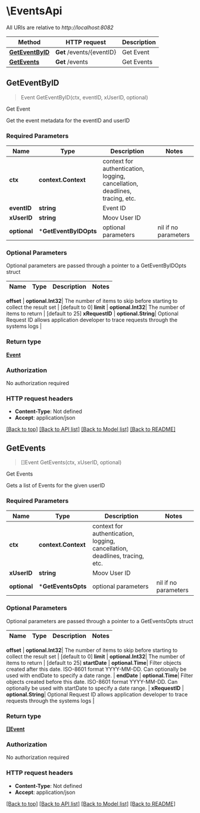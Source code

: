 # \EventsApi

All URIs are relative to *http://localhost:8082*

Method | HTTP request | Description
------------- | ------------- | -------------
[**GetEventByID**](EventsApi.md#GetEventByID) | **Get** /events/{eventID} | Get Event
[**GetEvents**](EventsApi.md#GetEvents) | **Get** /events | Get Events



## GetEventByID

> Event GetEventByID(ctx, eventID, xUserID, optional)

Get Event

Get the event metadata for the eventID and userID

### Required Parameters


Name | Type | Description  | Notes
------------- | ------------- | ------------- | -------------
**ctx** | **context.Context** | context for authentication, logging, cancellation, deadlines, tracing, etc.
**eventID** | **string**| Event ID | 
**xUserID** | **string**| Moov User ID | 
 **optional** | ***GetEventByIDOpts** | optional parameters | nil if no parameters

### Optional Parameters

Optional parameters are passed through a pointer to a GetEventByIDOpts struct


Name | Type | Description  | Notes
------------- | ------------- | ------------- | -------------


 **offset** | **optional.Int32**| The number of items to skip before starting to collect the result set | [default to 0]
 **limit** | **optional.Int32**| The number of items to return | [default to 25]
 **xRequestID** | **optional.String**| Optional Request ID allows application developer to trace requests through the systems logs | 

### Return type

[**Event**](Event.md)

### Authorization

No authorization required

### HTTP request headers

- **Content-Type**: Not defined
- **Accept**: application/json

[[Back to top]](#) [[Back to API list]](../README.md#documentation-for-api-endpoints)
[[Back to Model list]](../README.md#documentation-for-models)
[[Back to README]](../README.md)


## GetEvents

> []Event GetEvents(ctx, xUserID, optional)

Get Events

Gets a list of Events for the given userID

### Required Parameters


Name | Type | Description  | Notes
------------- | ------------- | ------------- | -------------
**ctx** | **context.Context** | context for authentication, logging, cancellation, deadlines, tracing, etc.
**xUserID** | **string**| Moov User ID | 
 **optional** | ***GetEventsOpts** | optional parameters | nil if no parameters

### Optional Parameters

Optional parameters are passed through a pointer to a GetEventsOpts struct


Name | Type | Description  | Notes
------------- | ------------- | ------------- | -------------

 **offset** | **optional.Int32**| The number of items to skip before starting to collect the result set | [default to 0]
 **limit** | **optional.Int32**| The number of items to return | [default to 25]
 **startDate** | **optional.Time**| Filter objects created after this date. ISO-8601 format YYYY-MM-DD. Can optionally be used with endDate to specify a date range. | 
 **endDate** | **optional.Time**| Filter objects created before this date. ISO-8601 format YYYY-MM-DD. Can optionally be used with startDate to specify a date range. | 
 **xRequestID** | **optional.String**| Optional Request ID allows application developer to trace requests through the systems logs | 

### Return type

[**[]Event**](Event.md)

### Authorization

No authorization required

### HTTP request headers

- **Content-Type**: Not defined
- **Accept**: application/json

[[Back to top]](#) [[Back to API list]](../README.md#documentation-for-api-endpoints)
[[Back to Model list]](../README.md#documentation-for-models)
[[Back to README]](../README.md)

